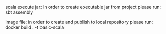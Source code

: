 scala execute jar:
In order to create executable jar from project please run:
sbt assembly

image file:
in order to create and publish to local repository please run:
docker build . -t basic-scala